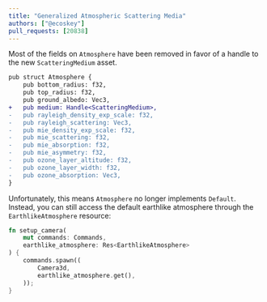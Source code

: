 ```yaml
---
title: "Generalized Atmospheric Scattering Media"
authors: ["@ecoskey"]
pull_requests: [20838]
---
```


Most of the fields on `Atmosphere` have been removed in favor of a handle
to the new `ScatteringMedium` asset.

```diff
pub struct Atmosphere {
    pub bottom_radius: f32,
    pub top_radius: f32,
    pub ground_albedo: Vec3,
+   pub medium: Handle<ScatteringMedium>,
-   pub rayleigh_density_exp_scale: f32,
-   pub rayleigh_scattering: Vec3,
-   pub mie_density_exp_scale: f32,
-   pub mie_scattering: f32,
-   pub mie_absorption: f32,
-   pub mie_asymmetry: f32,
-   pub ozone_layer_altitude: f32,
-   pub ozone_layer_width: f32,
-   pub ozone_absorption: Vec3,
}
```

Unfortunately, this means `Atmosphere` no longer implements `Default`. Instead,
you can still access the default earthlike atmosphere through the
`EarthlikeAtmosphere` resource:

```rust
fn setup_camera(
    mut commands: Commands,
    earthlike_atmosphere: Res<EarthlikeAtmosphere>
) {
    commands.spawn((
        Camera3d,
        earthlike_atmosphere.get(),
    ));
}
```
